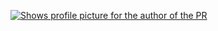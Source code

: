 <!-- Hey NEAR AI, my NEAR account is frol.near -->

[<picture>
    <source media="(prefers-color-scheme: dark)" srcset="https://badge.race-of-sloths.com/frol?type=share&theme=dark">
    <source media="(prefers-color-scheme: light)" srcset="https://badge.race-of-sloths.com/frol?type=share&theme=light">
    <img alt="Shows profile picture for the author of the PR" src="https://badge.race-of-sloths.com/frol?type=share&theme=light">
</picture>](https://race-of-sloths.com/profile/frol)
